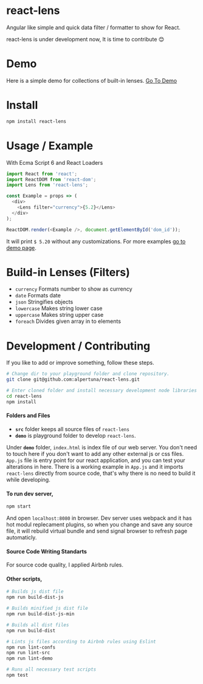 # react-lens
Angular like simple and quick data filter / formatter to show for React.

react-lens is under development now, It is time to contribute :blush:

Demo
====
Here is a simple demo for collections of built-in lenses. [Go To Demo](https://alpertuna.github.io/react-lens/)

Install
=======

```sh
npm install react-lens
```

Usage / Example
=============

With Ecma Script 6 and React Loaders
```javascript
import React from 'react';
import ReactDOM from 'react-dom';
import Lens from 'react-lens';

const Example = props => (
  <div>
    <Lens filter="currency">{5.2}</Lens>
  </div>
);

ReactDOM.render(<Example />, document.getElementById('dom_id'));
```

It will print `$ 5.20` without any customizations.
For more examples [go to demo page](https://alpertuna.github.io/react-lens/).

Build-in Lenses (Filters)
=========================
- `currency` Formats number to show as currency
- `date` Formats date
- `json` Stringifies objects
- `lowercase` Makes string lower case
- `uppercase` Makes string upper case
- `foreach` Divides given array in to elements

Development / Contributing
==========================
If you like to add or improve something, follow these steps.

```sh
# Change dir to your playground folder and clone repository.
git clone git@github.com:alpertuna/react-lens.git

# Enter cloned folder and install necessary development node libraries
cd react-lens
npm install
```

#### Folders and Files
 - **`src`** folder keeps all source files of `react-lens`
 - **`demo`** is playground folder to develop `react-lens`.

Under **`demo`** folder, `index.html` is index file of our web server. You don't need to touch here if you don't want to add any other external js or css files.
`App.js` file is entry point for our react application, and you can test your alterations in here. There is a working example in `App.js` and it imports `react-lens` directly from source code, that's why there is no need to build it while developing.

#### To run dev server,
```sh
npm start
```
And open `localhost:8080` in browser.
Dev server uses webpack and it has hot modul replecament plugins, so when you change and save any source file, it will rebuild virtual bundle and send signal browser to refresh page automaticly.

#### Source Code Writing Standarts
For source code quality, I applied Airbnb rules.

#### Other scripts,
```sh
# Builds js dist file
npm run build-dist-js

# Builds minified js dist file
npm run build-dist-js-min

# Builds all dist files
npm run build-dist

# Lints js files according to Airbnb rules using Eslint
npm run lint-confs
npm run lint-src
npm run lint-demo

# Runs all necessary test scripts
npm test
```
